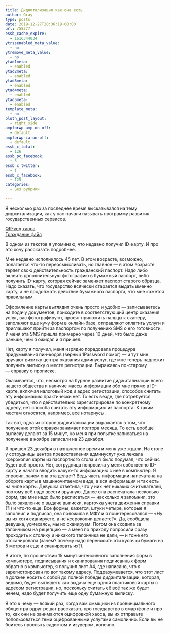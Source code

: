 ```yaml
---
title: Диджитализация как она есть
author: Gray
type: posts
date: 2019-12-27T20:36:19+00:00
url: /58277
essb_cache_expire:
  - 1616344034
ytrssenabled_meta_value:
  - no
ytremove_meta_value:
  - no
ytad1meta:
  - enabled
ytad2meta:
  - enabled
ytad3meta:
  - enabled
ytad4meta:
  - enabled
ytad5meta:
  - enabled
template_meta:
  - no
bluth_post_layout:
  - right_side
ampforwp-amp-on-off:
  - default
ampforwp-ia-on-off:
  - default
essb_c_total:
  - 126
essb_pc_facebook:
  - 3
essb_c_twitter:
  - 1
essb_c_facebook:
  - 125
categories:
  - Без рубрики

---
```








Я несколько раз за последнее время высказывался на тему диджитализации, как у нас начали называть программу развития государственных сервисов. 

[QR-код хаоса][1]  
[Гражданин файл][2]

В одном из текстов я упоминаю, что недавно получил ID-карту. И про это хочу рассказать подробнее. 

Мне недавно исполнилось 45 лет. В этом возрасте, возможно, полагается что-то переосмысливать, но главное — в этом возрасте теряет свою действительность гражданский паспорт. Надо либо вклеить дополнительную фотографию в бумажный паспорт, либо получить ID-карту, которая сейчас заменяет паспорт старого образца. Надо сказать, что государство всячески старается выдать именно карту, а не продолжать действие бумажного паспорта, что мне кажется правильным.

Оформление карты выглядит очень просто и удобно — записываетесь на подачу документов, приходите в соответствующий центр оказания услуг, вас фотографируют, просят приложить пальцы к сканеру, заполняют еще кучу форм в онлайн-базе, отправляют оплатить услуги и приглашают прийти за паспортом по получению SMS о его готовности. У меня эта SMS пришла примерно через 10 дней, что было даже раньше, чем я ожидал и я пришел.

Нет, карту я получил, меня изрядно порадовала процедура придумывания пин-кодов (верный 1Password помог) — и тут мне вручают визитку центра оказания админуслуг, где мне теперь надлежит получить выписку о месте регистрации. Выражаясь по-старому — справку о прописке. 

Оказывается, что, несмотря на бурное развитие диджитализации всего нашего общества и наличие массы информации обо мне прямо в ID-карте, включая налоговый код и адрес регистрации, способов считать эту информацию практически нет. То есть везде, где потребуется убедиться, что я действительно зарегистрирован по конкретному адресу, нет способа считать эту информацию из паспорта. К таким местам относятся, например, все нотариусы. 

Так вот, одна из сторон диджитализации выражается в том, что получение этой справки занимает полтора месяца. То есть вообще выписку делают за 15 минут, но меня при попытке записаться на получение в ноябре записали на 23 декабря. 

Я пришел 23 декабря в назначенное время и меня уже ждали. На столе у сотрудницы центра предоставления админуслуг уже лежала ксерокопия карты из паспортного стола и я было подумал, что сейчас будет всё просто. Нет, сотрудница попросила у меня собственно ID-карту и начала вводить какую-то информацию с неё в компьютер. Я спросил, зачем она эта делает? Ведь часть информации напечатана на обороте карты в машиночитаемом виде, а вся информация и так есть на чипе карты. Девушка ответила, что у них нет никаких считывателей, поэтому всё надо ввести вручную. Далее она распечатала несколько форм, где мне надо было расписаться — насколько я запомнил, это было заявление о выдаче выписки, карточка учета движения справки (?!) и что-то еще. Все формы, кажется, штуки четыре, которые я заполнил и подписал, она положила в МФУ и я поинтересовался — &#171;Ну вы их хотя сканируете, а не ксерокопии делаете?&#187;. Да, сообщила девушка, усмехаясь, мы их сканируем. Потом она сходила за талончиком на рецепцию — а меня по приходу попросили сразу проходить к столику и никакого талончика не дали, — и тоже его отсканировала (зачем? почему надо переносить эти кусочки бумаги на 5 метров и еще и сканировать их?). 

В итоге, по прошествии 15 минут интенсивного заполнения форм в компьютере, подписывания и сканирования подписанных форм обратно в компьютер, я получил лист А4, где написано, что я зарегистрирован по вот такому адресу. Подразумевается, что этот лист я должен носить с собой до полной победы диджитализации, которая, видимо, будет выглядеть как выдача еще одной пластиковой карты с адресом регистрации, но, поскольку считать её всё так же будет нечем, надо будет получить еще одну бумажную выписку.

Я это к чему — всякий раз, когда вам сммщики из провинциального облцентра вдруг решат рассказать про государство в смартфоне и про то, как они не занимаются оцифровкой хаоса, вы их отправьте попользоваться теми оцифрованными услугами самолично. Если вы не боитесь прослыть садистом и изувером, конечно.

 [1]: https://nv.ua/opinion/cifrovye-voditelskie-prava-o-chem-ne-govoryat-v-ministerstve-novosti-ukrainy-50055986.html
 [2]: https://magazine.nv.ua/journal/3429-journal-no-46/hrazhdanin-fajl.html